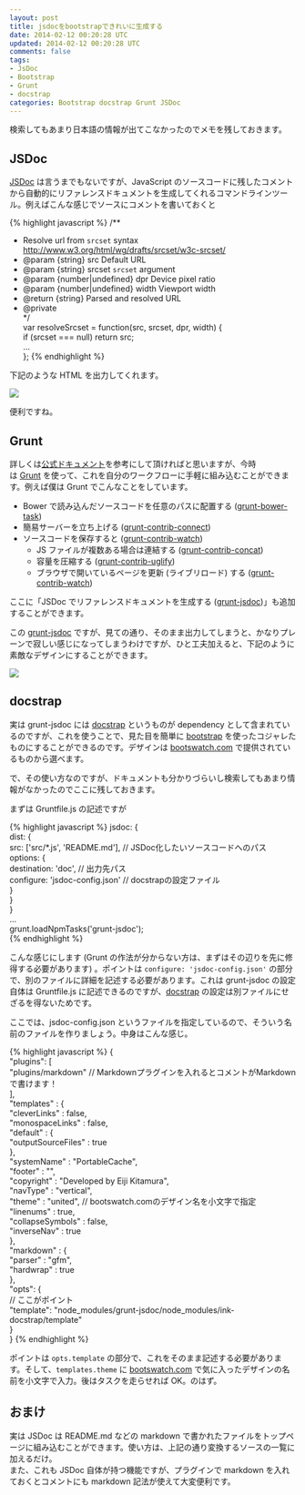 ```yaml
---           
layout: post
title: jsdocをbootstrapできれいに生成する
date: 2014-02-12 00:20:28 UTC
updated: 2014-02-12 00:20:28 UTC
comments: false
tags:
- JsDoc
- Bootstrap
- Grunt
- docstrap
categories: Bootstrap docstrap Grunt JSDoc
---
```

検索してもあまり日本語の情報が出てこなかったのでメモを残しておきます。  
<!-- excerpt -->

## JSDoc


[JSDoc](http://usejsdoc.org/) は言うまでもないですが、JavaScript のソースコードに残したコメントから自動的にリファレンスドキュメントを生成してくれるコマンドラインツール。例えばこんな感じでソースにコメントを書いておくと  
  
{% highlight javascript %}
/**  
 * Resolve url from `srcset` syntax http://www.w3.org/html/wg/drafts/srcset/w3c-srcset/  
 * @param  {string}           src    Default URL  
 * @param  {string}           srcset `srcset` argument  
 * @param  {number|undefined} dpr    Device pixel ratio  
 * @param  {number|undefined} width  Viewport width  
 * @return {string} Parsed and resolved URL  
 * @private  
 */  
var resolveSrcset = function(src, srcset, dpr, width) {  
  if (srcset === null) return src;  
  ...  
};
{% endhighlight %}
  
下記のような HTML を出力してくれます。  

[![](http://3.bp.blogspot.com/-N-nAFShmP-o/UvolyYAO2dI/AAAAAAAAoPc/dSMZZwt47bE/s1600/Screen+Shot+2014-02-11+at+22.27.48.png)](http://3.bp.blogspot.com/-N-nAFShmP-o/UvolyYAO2dI/AAAAAAAAoPc/dSMZZwt47bE/s1600/Screen+Shot+2014-02-11+at+22.27.48.png)

便利ですね。

## Grunt

詳しくは[公式ドキュメント](http://usejsdoc.org/about-getting-started.html)を参考にして頂ければと思いますが、今時は [Grunt](http://gruntjs.com/) を使って、これを自分のワークフローに手軽に組み込むことができます。例えば僕は Grunt でこんなことをしています。

* Bower で読み込んだソースコードを任意のパスに配置する ([grunt-bower-task](https://github.com/yatskevich/grunt-bower-task))
* 簡易サーバーを立ち上げる ([grunt-contrib-connect](https://github.com/gruntjs/grunt-contrib-connect))
* ソースコードを保存すると ([grunt-contrib-watch](https://github.com/gruntjs/grunt-contrib-watch))
    * JS ファイルが複数ある場合は連結する ([grunt-contrib-concat](https://github.com/gruntjs/grunt-contrib-concat))
    * 容量を圧縮する ([grunt-contrib-uglify](https://github.com/gruntjs/grunt-contrib-uglify))
    * ブラウザで開いているページを更新 (ライブリロード) する ([grunt-contrib-watch](https://github.com/gruntjs/grunt-contrib-watch))


ここに「JSDoc でリファレンスドキュメントを生成する ([grunt-jsdoc](https://github.com/krampstudio/grunt-jsdoc))」も追加することができます。

この [grunt-jsdoc](https://github.com/krampstudio/grunt-jsdoc) ですが、見ての通り、そのまま出力してしまうと、かなりプレーンで寂しい感じになってしまうわけですが、ひと工夫加えると、下記のように素敵なデザインにすることができます。

[![](http://1.bp.blogspot.com/-xSDs4D76Shw/UvolyPsFTiI/AAAAAAAAoPg/13AYlS9ImQg/s1600/Screen+Shot+2014-02-11+at+22.27.01.png)](http://1.bp.blogspot.com/-xSDs4D76Shw/UvolyPsFTiI/AAAAAAAAoPg/13AYlS9ImQg/s1600/Screen+Shot+2014-02-11+at+22.27.01.png)

## docstrap

実は grunt-jsdoc には [docstrap](https://github.com/terryweiss/docstrap) というものが dependency として含まれているのですが、これを使うことで、見た目を簡単に [bootstrap](http://getbootstrap.com/) を使ったコジャレたものにすることができるのです。デザインは [bootswatch.com](http://bootswatch.com/) で提供されているものから選べます。

で、その使い方なのですが、ドキュメントも分かりづらいし検索してもあまり情報がなかったのでここに残しておきます。

まずは Gruntfile.js の記述ですが

{% highlight javascript %}
jsdoc: {  
  dist: {  
    src: ['src/*.js', 'README.md'], // JSDoc化したいソースコードへのパス  
    options: {  
      destination: 'doc', // 出力先パス  
      configure: 'jsdoc-config.json' // docstrapの設定ファイル  
    }  
  }  
}  
...  
grunt.loadNpmTasks('grunt-jsdoc');  
{% endhighlight %}

こんな感じにします (Grunt の作法が分からない方は、まずはその辺りを先に修得する必要があります) 。ポイントは `configure: 'jsdoc-config.json'` の部分で、別のファイルに詳細を記述する必要があります。これは grunt-jsdoc の設定自体は Gruntfile.js に記述できるのですが、[docstrap](https://github.com/terryweiss/docstrap) の設定は別ファイルにせざるを得ないためです。  
  
ここでは、jsdoc-config.json というファイルを指定しているので、そういう名前のファイルを作りましょう。中身はこんな感じ。  
  
{% highlight javascript %}
{  
  "plugins": [  
    "plugins/markdown" // Markdownプラグインを入れるとコメントがMarkdownで書けます！  
  ],  
  "templates" : {  
    "cleverLinks"     : false,  
    "monospaceLinks"  : false,  
    "default"         : {  
      "outputSourceFiles" : true  
    },  
    "systemName"      : "PortableCache",  
    "footer"          : "",  
    "copyright"       : "Developed by Eiji Kitamura",  
    "navType"         : "vertical",  
    "theme"           : "united", // bootswatch.comのデザイン名を小文字で指定  
    "linenums"        : true,  
    "collapseSymbols" : false,  
    "inverseNav"      : true  
  },  
  "markdown"  : {  
    "parser"   : "gfm",  
    "hardwrap" : true  
  },  
  "opts": {  
    // ここがポイント  
    "template": "node_modules/grunt-jsdoc/node_modules/ink-docstrap/template"  
  }  
}
{% endhighlight %}
  
ポイントは `opts.template` の部分で、これをそのまま記述する必要があります。そして、`templates.theme` に [bootswatch.com](http://bootswatch.com/) で気に入ったデザインの名前を小文字で入力。後はタスクを走らせれば OK。のはず。  

## おまけ
実は JSDoc は README.md などの markdown で書かれたファイルをトップページに組み込むことができます。使い方は、上記の通り変換するソースの一覧に加えるだけ。  
また、これも JSDoc 自体が持つ機能ですが、プラグインで markdown を入れておくとコメントにも markdown 記法が使えて大変便利です。
